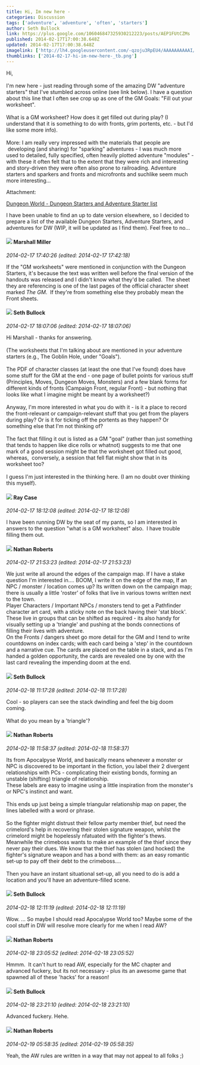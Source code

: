 ```yaml
---
title: Hi, Im new here -
categories: Discussion
tags: ['adventure', 'adventure', 'often', 'starters']
author: Seth Bullock
link: https://plus.google.com/106046847325930212223/posts/AEP1FUtCZMs
published: 2014-02-17T17:00:38.648Z
updated: 2014-02-17T17:00:38.648Z
imagelink: ['http://lh4.googleusercontent.com/-qzoju3RpEU4/AAAAAAAAAAI/AAAAAAAAAC4/NO2ZbDlspco/s512-c/photo.jpg']
thumblinks: ['2014-02-17-hi-im-new-here-_tb.png']
---
```


Hi,<br /><br />I&#39;m new here - just reading through some of the amazing DW &quot;adventure starters&quot; that I&#39;ve stumbled across online (see link below). I have a question about this line that I often see crop up as one of the GM Goals: &quot;Fill out your worksheet&quot;.<br /><br />What is a GM worksheet? How does it get filled out during play? (I understand that it is something to do with fronts, grim portents, etc. - but I&#39;d like some more info). <br /><br />More: I am really very impressed with the materials that people are  developing (and sharing) for &quot;sparking&quot; adventures - I was much more used to detailed, fully specified, often heavily plotted adventure &quot;modules&quot; - with these it often felt that to the extent that they were rich and interesting and story-driven they were often also prone to railroading. Adventure starters and sparkers and fronts and microfronts and suchlike seem much more interesting...


Attachment:

<a href='http://dragonsinmyhouse.blogspot.co.uk/2014/01/dungeon-world-adventure-starters.html'>Dungeon World - Dungeon Starters and Adventure Starter list</a>


I have been unable to find an up to date version elsewhere, so I decided to prepare a list of the available Dungeon Starters, Adventure Starters, and adventures for DW (WIP, it will be updated as I find them). Feel free to no...
<div id='comment z121hv2ggpzdz35tr231j5ugil2acpq0b'>
  <h4><img src='{{site.baseurl}}//images/avatars/113927217394445366066_photo.jpg'> Marshall Miller</h4>
      <p><cite>2014-02-17 17:40:26 (edited: 2014-02-17 17:42:18)</cite></p>
        <p>If the &quot;GM worksheets&quot; were mentioned in conjunction with the Dungeon Starters, it&#39;s because the text was written well before the final version of the handouts was released and I didn&#39;t know what they&#39;d be called.  The sheet they are referencing is one of the last pages of the official character sheet marked <i>The GM</i>.  If they&#39;re from something else they probably mean the Front sheets.</p>
</div>
        

<div id='comment z121hv2ggpzdz35tr231j5ugil2acpq0b'>
  <h4><img src='{{site.baseurl}}//images/avatars/106046847325930212223_photo.jpg'> Seth Bullock</h4>
      <p><cite>2014-02-17 18:07:06 (edited: 2014-02-17 18:07:06)</cite></p>
        <p>Hi Marshall - thanks for answering.<br /><br />(The worksheets that I&#39;m talking about are mentioned in your adventure starters (e.g., The Goblin Hole, under &quot;Goals&quot;).<br /><br />The PDF of character classes (at least the one that I&#39;ve found) does have some stuff for the GM at the end - one page of bullet points for various stuff (Principles, Moves, Dungeon Moves, Monsters) and a few blank forms for different kinds of fronts (Campaign Front, regular Front) - but nothing that looks like what I imagine might be meant by a worksheet?)<br /><br />Anyway, I&#39;m more interested in what you do with it - is it a place to record the front-relevant or campaign-relevant stuff that you get from the players during play? Or is it for ticking off the portents as they happen? Or something else that I&#39;m not thinking of?<br /><br />The fact that filling it out is listed as a GM &quot;goal&quot; (rather than just something that tends to happen like dice rolls or whatnot) suggests to me that one mark of a good session might be that the worksheet got filled out good, whereas,  conversely, a session that fell flat might show that in its worksheet too?<br /><br />I guess I&#39;m just interested in the thinking here. (I am no doubt over thinking this myself). </p>
</div>
        

<div id='comment z121hv2ggpzdz35tr231j5ugil2acpq0b'>
  <h4><img src='{{site.baseurl}}//images/avatars/113979844929126196037_photo.jpg'> Ray Case</h4>
      <p><cite>2014-02-17 18:12:08 (edited: 2014-02-17 18:12:08)</cite></p>
        <p>I have been running DW by the seat of my pants, so I am interested in answers to the question &quot;what is a GM worksheet&quot; also.  I have trouble filling them out.</p>
</div>
        

<div id='comment z121hv2ggpzdz35tr231j5ugil2acpq0b'>
  <h4><img src='{{site.baseurl}}//images/avatars/117646243340764868749_photo.jpg'> Nathan Roberts</h4>
      <p><cite>2014-02-17 21:53:23 (edited: 2014-02-17 21:53:23)</cite></p>
        <p>We just write all around the edges of the campaign map. If I have a stake question I&#39;m interested in.... BOOM, I write it on the edge of the map, If an NPC / monster / location comes up? Its written down on the campaign map; there is usually a little &#39;roster&#39; of folks that live in various towns written next to the town.<br />Player Characters / Important NPCs / monsters tend to get a Pathfinder character art card, with a sticky note on the back having their &#39;stat block&#39;. These live in groups that can be shifted as required - its also handy for visually setting up a &#39;triangle&#39; and pushing at the bonds connections of filling their lives with adventure.<br />On the Fronts / dangers sheet go more detail for the GM and I tend to write countdowns on index cards; with each card being a &#39;step&#39; in the countdown and a narrative cue. The cards are placed on the table in a stack, and as I&#39;m handed a golden opportunity, the cards are revealed one by one with the last card revealing the impending doom at the end.</p>
</div>
        

<div id='comment z121hv2ggpzdz35tr231j5ugil2acpq0b'>
  <h4><img src='{{site.baseurl}}//images/avatars/106046847325930212223_photo.jpg'> Seth Bullock</h4>
      <p><cite>2014-02-18 11:17:28 (edited: 2014-02-18 11:17:28)</cite></p>
        <p>Cool - so players can see the stack dwindling and feel the big doom coming.<br /><br />What do you mean by a &#39;triangle&#39;?</p>
</div>
        

<div id='comment z121hv2ggpzdz35tr231j5ugil2acpq0b'>
  <h4><img src='{{site.baseurl}}//images/avatars/117646243340764868749_photo.jpg'> Nathan Roberts</h4>
      <p><cite>2014-02-18 11:58:37 (edited: 2014-02-18 11:58:37)</cite></p>
        <p>Its from Apocalpyse World, and basically means whenever a monster or NPC is discovered to be important in the fiction, you label their 2 divergent relationships with PCs - complicating their existing bonds, forming an unstable (shifting) triangle of relationship.<br />These labels are easy to imagine using a little inspiration from the monster&#39;s or NPC&#39;s instinct and want.<br /><br />This ends up just being a simple triangular relationship map on paper, the lines labelled with a word or phrase.<br /><br />So the fighter might distrust their fellow party member thief, but need the crimelord&#39;s help in recovering their stolen signature weapon, whilst the crimelord might be hopelessly nfatuated with the fighter&#39;s thews. Meanwhile the crimeboss wants to make an example of the thief since they never pay their dues. We know that the thief has stolen (and hocked) the fighter&#39;s signature weapon and has a bond with them: as an easy romantic set-up to pay off their debt to the crimeboss....<br /><br />Then you have an instant situational set-up, all you need to do is add a location and you&#39;ll have an adventure-filled scene.</p>
</div>
        

<div id='comment z121hv2ggpzdz35tr231j5ugil2acpq0b'>
  <h4><img src='{{site.baseurl}}//images/avatars/106046847325930212223_photo.jpg'> Seth Bullock</h4>
      <p><cite>2014-02-18 12:11:19 (edited: 2014-02-18 12:11:19)</cite></p>
        <p>Wow. ... So maybe I should read Apocalypse World too? Maybe some of the cool stuff in DW will resolve more clearly for me when I read AW?</p>
</div>
        

<div id='comment z121hv2ggpzdz35tr231j5ugil2acpq0b'>
  <h4><img src='{{site.baseurl}}//images/avatars/117646243340764868749_photo.jpg'> Nathan Roberts</h4>
      <p><cite>2014-02-18 23:05:52 (edited: 2014-02-18 23:05:52)</cite></p>
        <p>Hmmm.  It can&#39;t hurt to read AW, especially for the MC chapter and advanced fuckery, but its not necessary - plus its an awesome game that spawned all of these &#39;hacks&#39; for a reason!</p>
</div>
        

<div id='comment z121hv2ggpzdz35tr231j5ugil2acpq0b'>
  <h4><img src='{{site.baseurl}}//images/avatars/106046847325930212223_photo.jpg'> Seth Bullock</h4>
      <p><cite>2014-02-18 23:21:10 (edited: 2014-02-18 23:21:10)</cite></p>
        <p>Advanced fuckery. Hehe.</p>
</div>
        

<div id='comment z121hv2ggpzdz35tr231j5ugil2acpq0b'>
  <h4><img src='{{site.baseurl}}//images/avatars/117646243340764868749_photo.jpg'> Nathan Roberts</h4>
      <p><cite>2014-02-19 05:58:35 (edited: 2014-02-19 05:58:35)</cite></p>
        <p>Yeah, the AW rules are written in a way that may not appeal to all folks ;)</p>
</div>
        